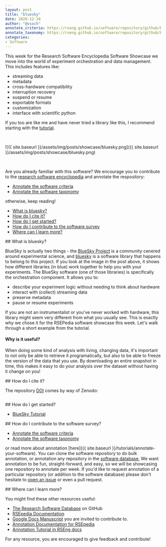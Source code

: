 ```yaml
---
layout: post
title: "bluesky"
date: 2020-12-18
author: "@vsoch"
annotate_criteria: https://rseng.github.io/software/repository/github/bluesky/bluesky/annotate-criteria/index.html
annotate_taxonomy: https://rseng.github.io/software/repository/github/bluesky/bluesky/annotate-taxonomy/
categories:
- Software
---
```


This week for the Research Software Encyclopedia Software Showcase we move into the world
of experiment orchestration and data management. This includes features like:

 - streaming data
 - metadata
 - cross-hardware compatibility
 - interruption recovery
 - suspend or resume
 - exportable formats
 - customization
 - interface with scientific python

If you too are like me and have never tried a library like this, I recommend
starting with the [tutorial](https://blueskyproject.io/bluesky/).

<br>

![{{ site.baseurl }}/assets/img/posts/showcase/bluesky.png]({{ site.baseurl }}/assets/img/posts/showcase/bluesky.png)

<br>

Are you already familiar with this software? We encourage you to contribute to the [research software encyclopedia](https://rseng.github.io/rse/tutorials/annotation/) and annotate the respository:

<ul>
<li><a href="{{ page.annotate_criteria }}" target="_blank">Annotate the software criteria</a></li>
<li><a href="{{ page.annotate_taxonomy }}" target="_blank">Annotate the software taxonomy</a></li>
</ul>

otherwise, keep reading!

<!--more--> 

 - [What is bluesky?](#what-is)
 - [How do I cite it?](#cite)
 - [How do I get started?](#getting-started)
 - [How do I contribute to the software survey](#contribute)
 - [Where can I learn more?](#learn-more)

<a id="what-is">
## What is bluesky?

BlueSky is actually two things - the [BlueSky Project](https://blueskyproject.io/) is a community cenered around
experimental science, and [bluesky](https://blueskyproject.io/bluesky/) is a software library that happens to belong
to this project. If you look at the image in the post above, it shows how different libraries (in blue) work together
to help you with your experiments. The BlueSky software (one of those libraries) is specifically the orchestration
component. It allows you to:

 - describe your experiment logic without needing to think about hardware
 - interact with (collect) streaming data
 - preserve metadata
 - pause or resume experiments

If you are not an instrumentalist or you've never worked with hardware, this library might seem very
different from what you usually see. This is exactly why we chose it for the RSEPedia software
showcase this week. Let's walk through a short example from the tutorial.



#### Why is it useful?

When doing some kind of analysis with living, changing data, it's important to not only be able to retrieve
it programatically, but also to be able to 
freeze the version of the data that you use. By downloading an entire snapshot in time, this makes
it easy to do your analysis over the dataset without having it change on you!

<a id="cite">
## How do I cite it?

The repository [DOI](https://joss.theoj.org/papers/10.21105/joss.02651) comes by way of Zenodo:

```
```

<a id="getting-started">
## How do I get started?
 
 - [BlueSky Tutorial](https://blueskyproject.io/bluesky/tutorial.html)


<a id="contribute">
## How do I contribute to the software survey?

<ul>
  <li><a href="{{ page.annotate_criteria }}" target="_blank">Annotate the software criteria</a></li>
  <li><a href="{{ page.annotate_taxonomy }}" target="_blank">Annotate the software taxonomy</a></li>
</ul>

or read more about annotation [here]({{ site.baseurl }}/tutorials/annotate-your-software). You can clone the software repository to do
bulk annotation, or annotation any repository in the <a href="https://rseng.github.io/software/" target="_blank">software database</a>,
We want annotation to be fun, straight-forward, and easy, so we will be showcasing one repository to annotate per week.
If you'd like to request annotation of a particular repository (or addition to the software database)
please don't hesitate to [open an issue](https://github.com/rseng/software/issues) or even a pull request.

<a id="learn-more">
## Where can I learn more?

You might find these other resources useful:

 - [The Research Software Database](https://github.com/rseng/software) on GitHub
 - [RSEpedia Documentation](https://rseng.github.io/rse)
 - [Google Docs Manuscript](https://docs.google.com/document/d/1wDb0udH9OrFWrMBsAVb8RrUMCKKRHoyEep7yveJ1d0k/edit) you are invited to contribute to.
 - [Annotation Documentation for RSEpedia](https://rseng.github.io/rse/tutorials/annotation/)
 - [Annotation Tutorial in RSEng docs](https://rseng.github.io/rse/tutorials/annotation/)

For any resource, you are encouraged to give feedback and contribute!
